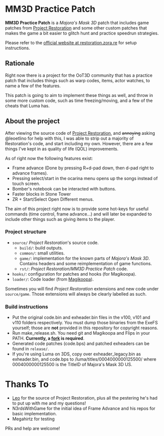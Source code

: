 # MM3D Practice Patch

**MM3D Practice Patch** is a *Majora's Mask 3D* patch that includes game patches from [Project Restoration](https://github.com/leoetlino/project-restoration) and some other custom patches that makes the game a bit easier to glitch hunt and practice speedrun strategies.

Please refer to the [official website at restoration.zora.re](https://restoration.zora.re) for setup instructions.

## Rationale
Right now there is a project for the OoT3D community that has a practice patch that includes things such as warp codes, items, actor watches, to name a few of the features.

This patch is going to aim to implement these things as well, and throw in some more custom code, such as time freezing/moving, and a few of the cheats that Luma has.


## About the project

After viewing the source code of [Project Restoration](https://github.com/leoetlino/project-restoration), and ~~annoying~~ asking @leoetlino for help with this, I was able to strip out a majority of Restoration's code, and start including my own. However, there are a few things I've kept in as quality of life (QOL) improvements.

As of right now the following features exist:
- Frame advance (Done by pressing R+d-pad down, then d-pad right to advance frames).
- Pressing select/start in the ocarina menu opens up the songs instead of touch screen.
- Bomber's notebook can be interacted with buttons.
- Faster blocks in Stone Tower
- ZR + Start/Select Open Different menus.


The aim of this project right now is to provide some hot-keys for useful commands (time control, frame advance...) and will later be expanded to include other things such as giving items to the player.

### Project structure

* `source/` *Project Restoration*'s source code.
  * `build/`: build outputs.
  * `common/`: small utilities.
  * `game/`: implementation for the known parts of *Majora's Mask 3D*. Contains headers and some reimplementation of game functions.
  * `rst/`: *Project Restoration*/*MM3D Practice Patch* code.
* `hooks/`: configuration for patches and hooks (for Magikoopa).
* `loader/`: Code loader (from [Magikoopa](https://github.com/RicBent/Magikoopa)).

Sometimes you will find *Project Restoration* extensions and new code under `source/game`. Those extensions will always be clearly labelled as such.

### Build instructions

* Put the original code.bin and exheader.bin files in the v100, v101 and v110 folders respectively. You must dump those binaries from the ExeFS yourself; those are **not** provided in this repository for copyright reasons.
* Run make_release.sh. You need git and Magikoopa and Flips in your PATH. **Currently, a [fork](https://github.com/leoetlino/Magikoopa) is required**.
* Generated code patches (code.bps) and patched exheaders can be found in `release/`.
* If you're using Luma on 3DS, copy over exheader_legacy.bin as exheader.bin, and code.bps to /luma/titles/0004000000125500/ where 0004000000125500 is the TitleID of Majora's Mask 3D US.

# Thanks To
 - [Leo](https://github.com/leoetlino) for the source of Project Restoration, plus all the pestering he's had to put up with me and my questions!
 - N3rdsWithGame for the initial idea of Frame Advance and his repos for basic implementation.
 - Megahirtz for testing

PRs and help are welcome!
